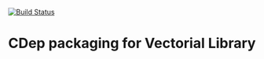 [![Build Status](https://travis-ci.org/jomof/vectorial.svg?branch=master)](https://travis-ci.org/jomof/vectorial)

# CDep packaging for Vectorial Library
